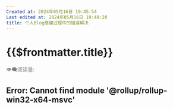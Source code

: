 ```yaml
---
Created at: 2024年05月16日 19:45:54
Last edited at: 2024年05月16日 19:49:20
title: 个人Blog搭建过程中的错误解决
---
```

# {{$frontmatter.title}}

<div class="flex gap-[4px] items-center" style="color:gray;font-size:14px;">
  👁️‍🗨️阅读量: <span id="busuanzi_container_page_pv">
    <span id="busuanzi_value_page_pv" />
  </span>
</div>

## Error: Cannot find module '@rollup/rollup-win32-x64-msvc'
